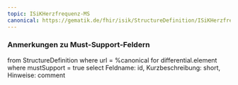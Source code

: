 ```yaml
---
topic: ISiKHerzfrequenz-MS
canonical: https://gematik.de/fhir/isik/StructureDefinition/ISiKHerzfrequenz
---
```


### Anmerkungen zu Must-Support-Feldern

<fql>
from
	StructureDefinition
where 
    url = %canonical
for differential.element
where mustSupport = true
select
	Feldname: id, Kurzbeschreibung: short, Hinweise: comment
</fql>

